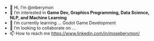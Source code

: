 - 👋 Hi, I’m @mberymon
- 👀 I’m interested in **Game Dev, Graphics Programming, Data Science, NLP, and Machine Learning**
- 🌱 I’m currently learning ... Godot Game Development
- 💞️ I’m looking to collaborate on ...
- 📫 How to reach me https://www.linkedin.com/in/moseberymon/

<!---
mberymon/mberymon is a ✨ special ✨ repository because its `README.md` (this file) appears on your GitHub profile.
You can click the Preview link to take a look at your changes.
--->
